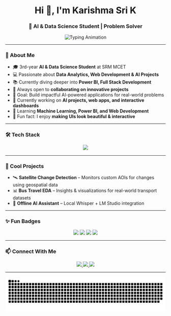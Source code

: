 <h1 align="center">Hi 👋, I'm Karishma Sri K</h1>
<h3 align="center">🚀 AI & Data Science Student | Problem Solver</h3>

<p align="center">
  <img src="https://readme-typing-svg.herokuapp.com?font=Fira+Code&pause=1000&color=1ABC9C&center=true&vCenter=true&width=600&lines=AI+%26+Data+Science+Enthusiast;Full+Stack+Developer;Always+Learning+New+Things" alt="Typing Animation" />
</p>

---

### 🌟 About Me
- 🎓 3rd-year **AI & Data Science Student** at SRM MCET  
- 💻 Passionate about **Data Analytics, Web Development & AI Projects**  
- 📚 Currently diving deeper into **Power BI, Full Stack Development**  
- 🚀 Always open to **collaborating on innovative projects**  
- 🎯 Goal: Build impactful AI-powered applications for real-world problems  
- 🔭 Currently working on **AI projects,  web apps, and interactive dashboards**  
- 🌱 Learning **Machine Learning, Power BI, and Web Development**  
- 🎨 Fun fact: I enjoy **making UIs look beautiful & interactive**

---

### 🛠 Tech Stack
<p align="center">
  <img src="https://skillicons.dev/icons?i=python,django,html,css,js,tailwind,bootstrap,vue,postgresql,mysql,powershell,git,github,vscode,figma&perline=8" />
</p>

---

### 🚀 Cool Projects
- 🛰 **Satellite Change Detection** – Monitors custom AOIs for changes using geospatial data
- 📊 **Bus Travel EDA** – Insights & visualizations for real-world transport datasets
- 🤖 **Offline AI Assistant** – Local Whisper + LM Studio integration

---

### ✨ Fun Badges
<p align="center">
  <img src="https://img.shields.io/badge/Code%20Addict-%E2%9C%8C-red" />
  <img src="https://img.shields.io/badge/AI%20Explorer-%F0%9F%A4%96-blue" />
  <img src="https://img.shields.io/badge/Web%20Artist-%F0%9F%8E%A8-yellow" />
  <img src="https://img.shields.io/badge/Data%20Cruncher-%F0%9F%93%8A-green" />
</p>

---

### 📫 Connect With Me
<p align="center">
  <a href="mailto:karishmasri07@gmail.com" target="_blank" rel="noopener noreferrer">
    <img src="https://img.shields.io/badge/Email-%23EA4335.svg?style=for-the-badge&logo=gmail&logoColor=white" />
  </a>
  <a href="https://www.linkedin.com/in/karishma-sri-k-838730309?utm_source=share&utm_campaign=share_via&utm_content=profile&utm_medium=android_app" target="_blank" rel="noopener noreferrer">
    <img src="https://img.shields.io/badge/LinkedIn-%230A66C2.svg?style=for-the-badge&logo=linkedin&logoColor=white" />
  </a>
  <a href="https://leetcode.com/u/YXnnsQTX2j/" target="_blank" rel="noopener noreferrer">
    <img src="https://img.shields.io/badge/LeetCode-%23FFA116.svg?style=for-the-badge&logo=leetcode&logoColor=black" />
  </a>
</p>

---

<p align="center">
  <img src="https://raw.githubusercontent.com/platane/snk/output/github-contribution-grid-snake.svg" alt="Snake Animation" />
</p>
